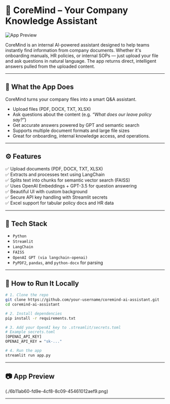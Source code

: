 # 🧠 CoreMind – Your Company Knowledge Assistant

![App Preview](./6b11ab60-fd9e-4cf8-8c09-45461012aef9.png)

CoreMind is an internal AI-powered assistant designed to help teams instantly find information from company documents. Whether it's onboarding manuals, HR policies, or internal SOPs — just upload your file and ask questions in natural language. The app returns direct, intelligent answers pulled from the uploaded content.

---

## 💼 What the App Does

CoreMind turns your company files into a smart Q&A assistant.

- Upload files (PDF, DOCX, TXT, XLSX)
- Ask questions about the content (e.g. _“What does our leave policy say?”_)
- Get accurate answers powered by GPT and semantic search
- Supports multiple document formats and large file sizes
- Great for onboarding, internal knowledge access, and operations.

---

## ⚙️ Features

✅ Upload documents (PDF, DOCX, TXT, XLSX)  
✅ Extracts and processes text using LangChain  
✅ Splits text into chunks for semantic vector search (FAISS)  
✅ Uses OpenAI Embeddings + GPT-3.5 for question answering  
✅ Beautiful UI with custom background  
✅ Secure API key handling with Streamlit secrets  
✅ Excel support for tabular policy docs and HR data  

---

## 🧱 Tech Stack

- `Python`
- `Streamlit`
- `LangChain`
- `FAISS`
- `OpenAI GPT (via langchain-openai)`
- `PyPDF2`, `pandas`, and `python-docx` for parsing

---

## 🚀 How to Run It Locally

```bash
# 1. Clone the repo
git clone https://github.com/your-username/coremind-ai-assistant.git
cd coremind-ai-assistant

# 2. Install dependencies
pip install -r requirements.txt

# 3. Add your OpenAI key to .streamlit/secrets.toml
# Example secrets.toml
[OPENAI_API_KEY]
OPENAI_API_KEY = "sk-..."

# 4. Run the app
streamlit run app.py
```

---

## 📷 App Preview

(./6b11ab60-fd9e-4cf8-8c09-45461012aef9.png)

---

